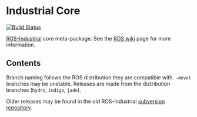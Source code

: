 # Industrial Core

[![Build Status](http://build.ros.org/job/Idev__industrial_core__ubuntu_trusty_amd64/badge/icon)](http://build.ros.org/job/Idev__industrial_core__ubuntu_trusty_amd64)

[ROS-Industrial][] core meta-package. See the [ROS wiki][] page for more
information.

## Contents

Branch naming follows the ROS distribution they are compatible with. `-devel`
branches may be unstable. Releases are made from the distribution branches
(`hydro`, `indigo`, `jade`).

Older releases may be found in the old ROS-Industrial [subversion repository][].


[ROS-Industrial]: http://wiki.ros.org/Industrial
[ROS wiki]: http://wiki.ros.org/industrial_core
[subversion repository]: https://github.com/ros-industrial/swri-ros-pkg
